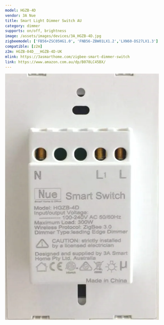 ```yaml
---
model: HGZB-4D
vendor: 3A Nue
title: Smart Light Dimmer Switch AU
category: dimmer
supports: on/off, brightness
image: /assets/images/devices/3A_HGZB-4D.jpg
zigbeemodel: ['FB56+ZSC05HG1.0', 'FNB56-ZBW01LX1.2','LXN60-DS27LX1.3']
compatible: [z2m]
z2m: HGZB-04D___HGZB-4D-UK
mlink: https://3asmarthome.com/zigbee-smart-dimmer-switch
link: https://www.amazon.com.au/dp/B078LC45BX/
---
```

![Label](/assets/images/devices/3A_HGZB-4D_a.webp)
